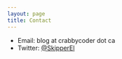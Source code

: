 ```yaml
---
layout: page
title: Contact
---
```


* Email: blog at crabbycoder dot ca
* Twitter: [@SkipperEl](https://twitter.com/SkipperEl)
